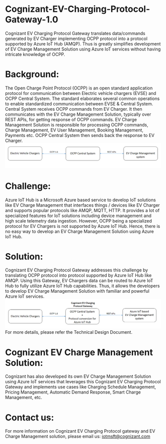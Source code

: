 # Cognizant-EV-Charging-Protocol-Gateway-1.0
Cognizant EV Charging Protocol Gateway translates data/commands generated by EV Charger implementing OCPP protocol into a protocol supported by Azure IoT Hub (AMQP). Thus is greatly simplifies development of EV Charge Management Solution using Azure IoT services without having intricate knowledge of OCPP.
# Background: 
The Open Charge Point Protocol (OCPP) is an open standard application protocol for communication between Electric vehicle chargers (EVSE) and OCPP Central System. The standard elaborates several common operations to enable standardized communication between EVSE & Central System.
Central System receives OCPP commands from EV Charger. It then communicates with the EV Charge Management Solution, typically over REST APIs, for getting response of OCPP commands. EV Charge Management Solution is responsible for processing OCPP commands, Charge Management, EV User Management, Booking Management, Payments etc. OCPP Central System then sends back the response to EV Charger.
![alt text](https://github.com/CognizantIoT/Cognizant-EV-Charging-Protocol-Gateway-1.0/blob/main/Without%20Gateway.png)
# Challenge: 
Azure IoT Hub is a Microsoft Azure based service to develop IoT solutions like EV Charge Management that interfaces things / devices like EV Charger and supports popular protocols like AMQP, MQTT, HTTP. It provides a lot of specialized features for IoT solutions including device management and high scale telemetry data ingestion. However, OCPP being a specialized protocol for EV Chargers is not supported by Azure IoT Hub. Hence, there is no easy way to develop an EV Charge Management Solution using Azure IoT Hub.
# Solution:
Cognizant EV Charging Protocol Gateway addresses this challenge by translating OCPP protocol into protocol supported by Azure IoT Hub like AMQP. Using this Gateway, EV Chargers data can be routed to Azure IoT Hub to fully utilize Azure IoT Hub capabilities. Thus, it allows the developers to develop EV Charge Management Solution with familiar and powerful Azure IoT services.
![alt text](https://github.com/CognizantIoT/Cognizant-EV-Charging-Protocol-Gateway-1.0/blob/main/With%20Gateway.png)
For more details, please refer the Technical Design Document.
# Cognizant EV Charge Management Solution: 
Cognizant has also developed its own EV Charge Management Solution using Azure IoT services that leverages this Cognizant EV Charging Protocol Gateway and implements use cases like Charging Schedule Management, Pricing Management, Automatic Demand Response, Smart Charge Management, etc.
# Contact us: 
For more information on Cognizant EV Charging Protocol gateway and EV Charge Management solution, please email us: iotmsft@cognizant.com 
  
